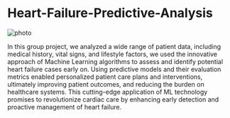 # Heart-Failure-Predictive-Analysis

![photo]([https://assets.turbologo.com/blog/en/2019/10/19084930/NBA-logo-illustration-958x575.jpg](https://encrypted-tbn0.gstatic.com/images?q=tbn:ANd9GcRWeuNWMaZIyEI82lzg003P5Qw5MOVPmO14Ew&usqp=CAU))

In this group project, we analyzed a wide range of patient data, including medical history, vital signs, and lifestyle factors, we used the innovative approach of Machine Learning algorithms to assess and identify potential heart failure cases early on. Using predictive models and their evaluation metrics enabled personalized patient care plans and interventions, ultimately improving patient outcomes, and reducing the burden on healthcare systems. This cutting-edge application of ML technology promises to revolutionize cardiac care by enhancing early detection and proactive management of heart failure.
